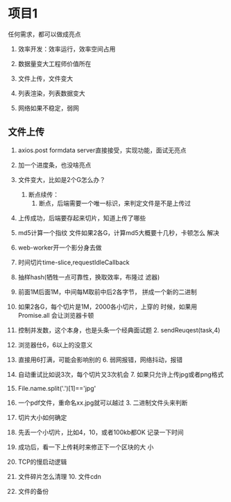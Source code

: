 # 项目1

任何需求，都可以做成亮点
1. 效率开发：效率运行，效率空间占用
2. 数据量变大工程师价值所在



1. 文件上传，文件变大
2. 列表渲染，列表数据变大
3. 网络如果不稳定，弱网

## 文件上传

1. axios.post formdata server直接接受，实现功能，面试无亮点
2. 加一个进度条，也没啥亮点
3. 文件变大，比如是2个G怎么办？
    1. 断点续传：
        1. 断点，后端需要一个唯一标识，来判定文件是不是上传过
3. 上传成功，后端要存起来切片，知道上传了哪些
4. md5计算一个指纹
文件如果2各G，计算md5大概要十几秒，卡顿怎么 解决
1. web-worker开一个影分身去做
2. 时间切片time-slice,requestIdleCallback

3. 抽样hash(牺牲一点可靠性，换取效率，布隆过 滤器)
1. 前面1M后面1M，中间每M取前中后2各字节， 拼成一个新的二进制
5. 如果2各G，每个切片是1M，2000各小切片，上穿的 时候，如果用Promise.all 会让浏览器卡顿
1. 控制并发数，这个本身，也是头条一个经典面试题 2. sendReuqest(task,4)
1. 浏览器仕6，6以上的没意义
2. 直接用6打满，可能会影响别的 6. 弱网报错，网络抖动，报错
1. 自动重试比如说3次，每个切片又3次机会 7. 如果只允许上传jpg或者png格式
1. File.name.split('.')[1]=='jpg'
2. 一个pdf文件，重命名xx.jpg就可以越过 3. 二进制文件头来判断
8. 切片大小如何确定
1. 先丢一个小切片，比如4，10，或者100kb都OK 记录一下时间
2. 成功后，看一下上传耗时来修正下一个区块的大 小
3. TCP的慢启动逻辑
9. 文件碎片怎么清理 10. 文件cdn
11. 文件的备份



